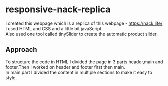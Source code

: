 # responsive-nack-replica
I created this webpage which is a replica of this webpage - https://nack.life/  
I used HTML and CSS and a little bit javaScript.  
Also used one tool called tinySlider to create the automatic product slider.

## Approach  
To structure the code in HTML I divided the page in 3 parts header,main and footer.Then I worked on header and footer first then main.  
In main part I divided the content in multiple sections to make it easy to style.
